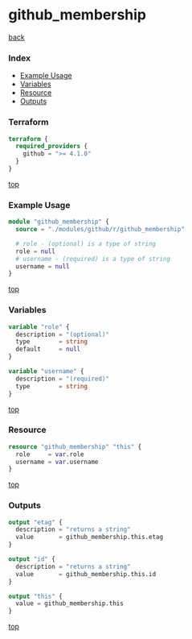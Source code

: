# github_membership

[back](../github.md)

### Index

- [Example Usage](#example-usage)
- [Variables](#variables)
- [Resource](#resource)
- [Outputs](#outputs)

### Terraform

```terraform
terraform {
  required_providers {
    github = ">= 4.1.0"
  }
}
```

[top](#index)

### Example Usage

```terraform
module "github_membership" {
  source = "./modules/github/r/github_membership"

  # role - (optional) is a type of string
  role = null
  # username - (required) is a type of string
  username = null
}
```

[top](#index)

### Variables

```terraform
variable "role" {
  description = "(optional)"
  type        = string
  default     = null
}

variable "username" {
  description = "(required)"
  type        = string
}
```

[top](#index)

### Resource

```terraform
resource "github_membership" "this" {
  role     = var.role
  username = var.username
}
```

[top](#index)

### Outputs

```terraform
output "etag" {
  description = "returns a string"
  value       = github_membership.this.etag
}

output "id" {
  description = "returns a string"
  value       = github_membership.this.id
}

output "this" {
  value = github_membership.this
}
```

[top](#index)
